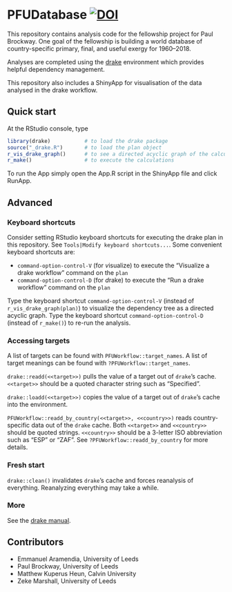 
<!-- *********** -->
<!-- Note: README.md is generated from README.Rmd.   -->
<!-- Be sure to edit README.Rmd and generate the README.md file by Cmd/Ctl-shift-K -->
<!-- *********** -->

# PFUDatabase [![DOI](https://zenodo.org/badge/DOI/10.5281/zenodo.5228375.svg)](https://doi.org/10.5281/zenodo.5228375)

This repository contains analysis code for the fellowship project for
Paul Brockway. One goal of the fellowship is building a world database
of country-specific primary, final, and useful exergy for 1960–2018.

Analyses are completed using the
[drake](https://github.com/ropensci/drake) environment which provides
helpful dependency management.

This repository also includes a ShinyApp for visualisation of the data
analysed in the drake workflow.

## Quick start

At the RStudio console, type

``` r
library(drake)           # to load the drake package   
source("_drake.R")       # to load the plan object
r_vis_drake_graph()      # to see a directed acyclic graph of the calculations that will take place   
r_make()                 # to execute the calculations
```

To run the App simply open the App.R script in the ShinyApp file and
click RunApp.

## Advanced

### Keyboard shortcuts

Consider setting RStudio keyboard shortcuts for executing the drake plan
in this repository. See `Tools|Modify keyboard shortcuts...`. Some
convenient keyboard shortcuts are:

-   `command-option-control-V` (for *v*isualize) to execute the
    “Visualize a drake workflow” command on the `plan`
-   `command-option-control-D` (for *d*rake) to execute the “Run a drake
    workflow” command on the `plan`

Type the keyboard shortcut `command-option-control-V` (instead of
`r_vis_drake_graph(plan)`) to visualize the dependency tree as a
directed acyclic graph. Type the keyboard shortcut
`command-option-control-D` (instead of `r_make()`) to re-run the
analysis.

### Accessing targets

A list of targets can be found with `PFUWorkflow::target_names`. A list
of target meanings can be found with `?PFUWorkflow::target_names`.

`drake::readd(<<target>>)` pulls the value of a target out of `drake`’s
cache. `<<target>>` should be a quoted character string such as
“Specified”.

`drake::loadd(<<target>>)` copies the value of a target out of `drake`’s
cache into the environment.

`PFUWorkflow::readd_by_country(<<target>>, <<country>>)` reads
country-specific data out of the `drake` cache. Both `<<target>>` and
`<<country>>` should be quoted strings. `<<country>>` should be a
3-letter ISO abbreviation such as “ESP” or “ZAF”. See
`?PFUWorkflow::readd_by_country` for more details.

### Fresh start

`drake::clean()` invalidates `drake`’s cache and forces reanalysis of
everything. Reanalyzing everything may take a while.

### More

See the [drake manual](https://books.ropensci.org/drake/).

## Contributors

-   Emmanuel Aramendia, University of Leeds
-   Paul Brockway, University of Leeds
-   Matthew Kuperus Heun, Calvin University
-   Zeke Marshall, University of Leeds
